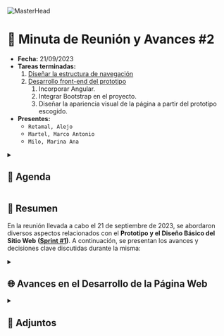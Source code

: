 ![MasterHead](https://github.com/AlejoRetamal/TP-DdeS/blob/main/docs/gesti%C3%B3n%20del%20proyecto/adjuntos/img/Meeting.jpg)

# 📅 Minuta de Reunión y Avances #2

-   **Fecha:** 21/09/2023
-   **Tareas terminadas:**
    1. [Diseñar la estructura de navegación](https://github.com/MVRU/MVRU/issues/3)
    2. [Desarrollo front-end del prototipo](https://github.com/MVRU/MVRU/issues/4)
        1. Incorporar Angular.
        2. Integrar Bootstrap en el proyecto.
        3. Diseñar la apariencia visual de la página a partir del prototipo escogido.
-   **Presentes:**
    -   `Retamal, Alejo`
    -   `Martel, Marco Antonio`
    -   `Milo, Marina Ana`

<details>
 <summary><h2>📝 Agenda</h2></summary>

1. **Apertura de la Reunión.**
    - Se realiza un breve repaso de los objetivos de la reunión.
    - Revisión del desarrollo front-end del prototipo.
2. **[Asignar diferentes páginas a desarrollar para continuar con el front-end](https://github.com/AlejoRetamal/TP-DdeS/blob/main/prototipos/Prosefy/tareas.md)**.
    - Presentación de avances en los componentes y páginas.
    - Contemplar posibles mejoras en las páginas y componentes desarrollados.
3. ## **Planificación de próximas tareas**.
    - Comenzar el desarrollo back-end a la par para comenzar con la API Rest requerida.
    - Se discuten las siguientes tareas pendientes para completar el [Sprint #1](https://github.com/MVRU/MVRU/milestone/1).</details>

## 📄 Resumen

En la reunión llevada a cabo el 21 de septiembre de 2023, se abordaron diversos aspectos relacionados con el **Prototipo y el Diseño Básico del Sitio Web** **([Sprint #1](https://github.com/MVRU/MVRU/milestone/1))**. A continuación, se presentan los avances y decisiones clave discutidas durante la misma:

<details>
 <summary><h2>🌐 Avances en el Desarrollo de la Página Web</h2></summary>

### 1. Repaso de los Objetivos del Proyecto

Se realizó un repaso exhaustivo de los objetivos del proyecto, reafirmando el enfoque en la creación de una librería online funcional que satisfaga las necesidades de los usuarios.

### 2. Asignar diferentes páginas a desarrollar para continuar con el front-end

El equipo creó un archivo `markdown` **_([tareas.md](https://github.com/AlejoRetamal/TP-DdeS/blob/main/prototipos/Prosefy/tareas.md))_** donde se asignaron las diferentes páginas a desarrollar para terminar con el front-end del proyecto. Se acordó que cada miembro del equipo se encargará de desarrollar una página en específico.

### 3. Planificación de Próximas Tareas

Se discutieron las tareas pendientes a realizar en el proyecto para terminar el Sprint Actual. Esto incluye terminar el desarrollo front-end del prototipo y comenzar con el desarrollo del back-end simultáneamente para la API Rest solicitada por los profesores de la asignatura.

</details>

<details>
 <summary><h2>📎 Adjuntos</h2></summary>
No hay adjuntos.
</details>
